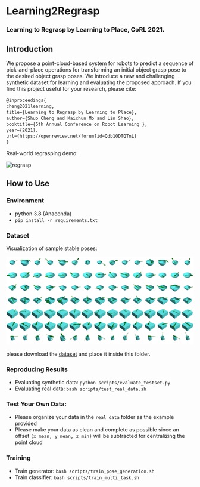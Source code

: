 # Learning2Regrasp

### Learning to Regrasp by Learning to Place, CoRL 2021.

## Introduction
We propose a point-cloud-based system for robots to predict a sequence of pick-and-place operations for transforming an initial object grasp pose to the desired object grasp poses. We introduce a new and challenging synthetic dataset for learning and evaluating the proposed approach. If you find this project useful for your research, please cite: 


```
@inproceedings{
cheng2021learning,
title={Learning to Regrasp by Learning to Place},
author={Shuo Cheng and Kaichun Mo and Lin Shao},
booktitle={5th Annual Conference on Robot Learning },
year={2021},
url={https://openreview.net/forum?id=Qdb1ODTQTnL}
}
```
Real-world regrasping demo:

![regrasp](imgs/demo.gif)

## How to Use

### Environment
* python 3.8 (Anaconda)
* ``pip install -r requirements.txt``

### Dataset
Visualization of sample stable poses:

![regrasp](imgs/dataset.png)

please download the [dataset](https://drive.google.com/file/d/1UEw6RDHFCv-r5TBdV8dy486QT4x_big5/view?usp=sharing) and place it inside this folder.

### Reproducing Results

* Evaluating synthetic data: ``python scripts/evaluate_testset.py``
* Evaluating real data: ``bash scripts/test_real_data.sh``


### Test Your Own Data:
* Please organize your data in the ``real_data`` folder as the example provided
* Please make your data as clean and complete as possible since an offset ``(x_mean, y_mean, z_min)`` will be subtracted for centralizing the point cloud


### Training
* Train generator: ``bash scripts/train_pose_generation.sh``
* Train classifier: ``bash scripts/train_multi_task.sh``
